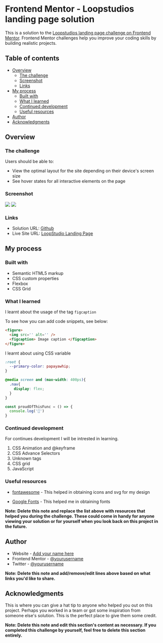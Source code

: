 # Frontend Mentor - Loopstudios landing page solution

This is a solution to the [Loopstudios landing page challenge on Frontend Mentor](https://www.frontendmentor.io/challenges/loopstudios-landing-page-N88J5Onjw). Frontend Mentor challenges help you improve your coding skills by building realistic projects. 

## Table of contents

- [Overview](#overview)
  - [The challenge](#the-challenge)
  - [Screenshot](#screenshot)
  - [Links](#links)
- [My process](#my-process)
  - [Built with](#built-with)
  - [What I learned](#what-i-learned)
  - [Continued development](#continued-development)
  - [Useful resources](#useful-resources)
- [Author](#author)
- [Acknowledgments](#acknowledgments)



## Overview

### The challenge

Users should be able to:

- View the optimal layout for the site depending on their device's screen size
- See hover states for all interactive elements on the page

### Screenshot

![](./design/desktop-design.jpg)
![](./design/mobile-design.jpg)


### Links

- Solution URL: [Github](https://your-solution-url.com)
- Live Site URL: [LoopStudio Landing Page](https://your-live-site-url.com)

## My process

### Built with

- Semantic HTML5 markup
- CSS custom properties
- Flexbox
- CSS Grid


### What I learned

I learnt about the usage of the tag `figcaption`

To see how you can add code snippets, see below:



```html
<figure>
  <img src='' alt='' />
  <figcaption> Image caption </figcaption>
</figure>
```

I learnt about using CSS variable
```css
:root {
  --primary-color: papayawhip;
}

@media screen and (max-width: 400ps){
  .nav{
    display: flex;
  }
}

```
```js
const proudOfThisFunc = () => {
  console.log('🎉')
}
```


### Continued development

For continues development I will be intrested in learning.
1. CSS Animation and @keyframe
2. CSS Advance Selectors
3. Unknown tags
4. CSS grid
5. JavaScript


### Useful resources

- [fontawesome](https://www.fontawesome.com) - This helped in obtaining icons and svg for my design

- [Google Fonts](https://www.font.google.com) - This helped me in obtaining fonts

**Note: Delete this note and replace the list above with resources that helped you during the challenge. These could come in handy for anyone viewing your solution or for yourself when you look back on this project in the future.**

## Author

- Website - [Add your name here](https://www.your-site.com)
- Frontend Mentor - [@yourusername](https://www.frontendmentor.io/profile/yourusername)
- Twitter - [@yourusername](https://www.twitter.com/yourusername)

**Note: Delete this note and add/remove/edit lines above based on what links you'd like to share.**

## Acknowledgments

This is where you can give a hat tip to anyone who helped you out on this project. Perhaps you worked in a team or got some inspiration from someone else's solution. This is the perfect place to give them some credit.

**Note: Delete this note and edit this section's content as necessary. If you completed this challenge by yourself, feel free to delete this section entirely.**
